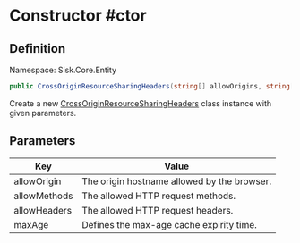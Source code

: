 # Constructor #ctor

## Definition
Namespace: Sisk.Core.Entity

```csharp
public CrossOriginResourceSharingHeaders(string[] allowOrigins, string[] allowMethods, string[] allowHeaders, TimeSpan maxAge)
```

Create a new [CrossOriginResourceSharingHeaders](/spec/Sisk/Core/Entity/CrossOriginResourceSharingHeaders) class instance with given parameters.

## Parameters

| Key | Value |
| --- | --- |
| allowOrigin | The origin hostname allowed by the browser. | 
| allowMethods | The allowed HTTP request methods. | 
| allowHeaders | The allowed HTTP request headers. | 
| maxAge | Defines the max-age cache expirity time. | 

